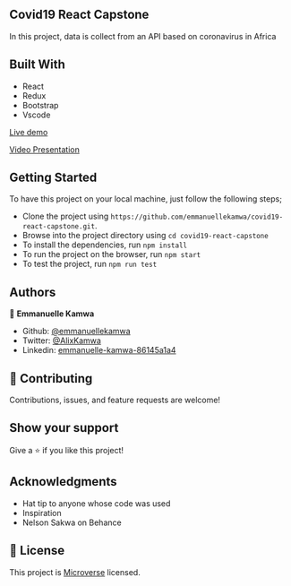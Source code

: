## Covid19 React Capstone

In this project, data is collect from an API based on coronavirus in Africa

## Built With

- React
- Redux
- Bootstrap
- Vscode

[Live demo](https://vigorous-einstein-62713f.netlify.app/)

[Video Presentation](https://loom.com/share/44af2b966c15425f812a7911364eab40)

## Getting Started 

To have this project on your local machine, just follow the following steps;

- Clone the project using `https://github.com/emmanuellekamwa/covid19-react-capstone.git`.
- Browse into the project directory using `cd covid19-react-capstone`
- To install the dependencies, run `npm install`
- To run the project on the browser, run `npm start`
- To test the project, run `npm run test`

## Authors

👤 **Emmanuelle Kamwa**

-   Github: [@emmanuellekamwa](https://github.com/emmanuellekamwa)
-   Twitter: [@AlixKamwa](https://twitter.com/AlixKamwa)
-   Linkedin: [emmanuelle-kamwa-86145a1a4](https://www.linkedin.com/in/emmanuelle-kamwa-86145a1a4/)

## 🤝 Contributing

Contributions, issues, and feature requests are welcome!

## Show your support

Give a ⭐️ if you like this project!

## Acknowledgments

- Hat tip to anyone whose code was used
- Inspiration
- Nelson Sakwa on Behance

## 📝 License

This project is [Microverse](https://www.microverse.org/) licensed.





